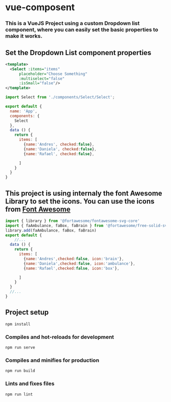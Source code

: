 # vue-composent
### This is a VueJS Project using a custom Dropdown list component, where you can easily set the basic properties to make it works.

## Set the Dropdown List component properties
```xml
<template>
  <Select :items="items"
      placeholder="Choose Something" 
      :multiselect="false"
      :isSmall="false"/>
</template>

```

```js
import Select from './components/Select/Select';

export default {
  name: 'App',
  components: {
    Select
  },
  data () {
    return {
      items: [ 
        {name:'Andres', checked:false},
        {name:'Daniela', checked:false},
        {name:'Rafael', checked:false},

      ]
    }
  }
}
```

## This project is using internaly the font Awesome Library to set the icons. You can use the icons from [Font Awesome](https://fontawesome.com/)

```js
import { library } from '@fortawesome/fontawesome-svg-core'
import { faAmbulance, faBox, faBrain } from '@fortawesome/free-solid-svg-icons'
library.add(faAmbulance, faBox, faBrain)
export default {
    //...
  data () {
    return {
      items: [ 
        {name:'Andres',checked:false, icon:'brain'},
        {name:'Daniela',checked:false, icon:'ambulance'},
        {name:'Rafael',checked:false, icon:'box'},

      ]
    }
  }
  //...
}

```

## Project setup
```
npm install
```

### Compiles and hot-reloads for development
```
npm run serve
```

### Compiles and minifies for production
```
npm run build
```

### Lints and fixes files
```
npm run lint
```

